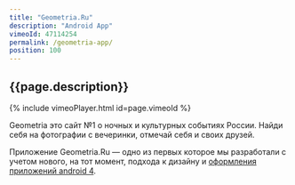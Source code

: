 ```yaml
---
title: "Geometria.Ru"
description: "Android App"
vimeoId: 47114254
permalink: /geometria-app/
position: 100
---
```


## {{page.description}}

{% include vimeoPlayer.html id=page.vimeoId %}

Geometria это сайт №1 о ночных и культурных событиях России. Найди себя на фотографии с вечеринки, отмечай себя и своих друзей.

Приложение Geometria.Ru — одно из первых которое мы разработали с учетом нового, на тот момент, подхода к дизайну и [оформления приложений android 4](https://itc.ua/news/google-vvela-obshhie-standartyi-dizayna-i-oformleniya-interfeysa-prilozheniy-dlya-android-4-0/).

